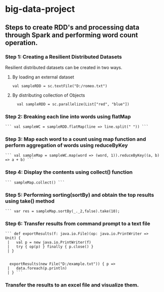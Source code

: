 # big-data-project

## Steps to create RDD's and processing data through Spark and performing word count operation.

### Step 1: Creating a Resilient Distributed Datasets

Resilient distributed datasets can be created in two ways.

1. By loading an external dataset

    ``` val sampleRDD = sc.textFile("D:/romeo.txt") ```

1. By distributing collection of Objects

    ```  val sampleRDD = sc.parallelize(List["red", "blue"])```
    
### Step 2: Breaking each line into words using flatMap

    ``` val sampleWC = sampleRDD.flatMap(line => line.split(" ")) ```
    
### Step 3: Map each word to a count using map function and perform aggregation of words using reduceByKey

    ``` val sampleMap = sampleWC.map(word => (word, 1)).reduceByKey((a, b) => a + b) ```
    
### Step 4: Display the contents using collect() function

    ``` sampleMap.collect() ```
    
### Step 5: Performing sorting(sortBy) and obtain the top results using take() method

    ``` var res = sampleMap.sortBy(_._2,false).take(10);
    
### Step 6: Transfer results from command prompt to a text file 

    ``` def exportResults(f: java.io.File)(op: java.io.PrintWriter => Unit) {
     |   val p = new java.io.PrintWriter(f)
     |   try { op(p) } finally { p.close() }
     | } 
     
          
      exportResults(new File("D:/example.txt")) { p =>
     |   data.foreach(p.println)
     | } ```
     
  ### Transfer the results to an excel file and visualize them.
  
  
